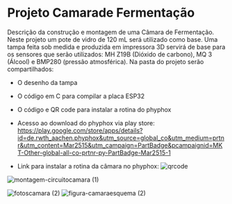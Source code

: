 # Projeto Camarade Fermentação

Descrição da construção e montagem de uma Câmara de Fermentação. Neste projeto um pote de vidro de 120 mL será utilizado como base. Uma tampa feita sob medida e produzida em impressora 3D servirá de base para os sensores que serão utilizados: MH Z19B (Dióxido de carbono), MQ 3 (Álcool) e BMP280 (pressão atmosférica).
Na pasta do projeto serão compartilhados:

- O desenho da tampa
- O código em C para compilar a placa ESP32
- O código e QR code para instalar a rotina do phyphox
- Acesso ao download do phyphox via play store:
https://play.google.com/store/apps/details?id=de.rwth_aachen.phyphox&utm_source=global_co&utm_medium=prtnr&utm_content=Mar2515&utm_campaign=PartBadge&pcampaignid=MKT-Other-global-all-co-prtnr-py-PartBadge-Mar2515-1

- Link para instalar a rotina da câmara no phyphox: ![qrcode](https://github.com/idmilton/ProjetoCamaradeFermentacao/assets/4228326/1f8532e8-ed62-4440-877a-6af60a6e4338)

  
![montagem-circuitocamara (1)](https://github.com/idmilton/ProjetoCamaradeFermentacao/assets/4228326/0f64366b-bcc5-4a4e-afe2-adbe33601fd8)

![fotoscamara (2)](https://github.com/idmilton/ProjetoCamaradeFermentacao/assets/4228326/bdaf7b45-1d86-4c5c-b1a1-0e512224c5bd)
![figura-camaraesquema (2)](https://github.com/idmilton/ProjetoCamaradeFermentacao/assets/4228326/6f8f4dab-28e8-49c2-9bea-6d238cda58b6)

